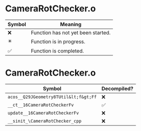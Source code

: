# CameraRotChecker.o
| Symbol | Meaning 
| ------------- | ------------- 
| :x: | Function has not yet been started. 
| :eight_pointed_black_star: | Function is in progress. 
| :white_check_mark: | Function is completed. 


# CameraRotChecker.o
| Symbol | Decompiled? |
| ------------- | ------------- |
| `acos__Q29JGeometry8TUtil&lt;f&gt;Ff` | :x: |
| `__ct__16CameraRotCheckerFv` | :white_check_mark: |
| `update__16CameraRotCheckerFv` | :x: |
| `__sinit_\CameraRotChecker_cpp` | :x: |
